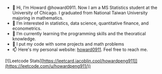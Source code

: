 - 👋 Hi, I’m Howard @howard0911. Now I am a MS Statistics student at the University of Chicago. I graduated from National Taiwan University majoring in mathematics.
- 👀 I’m interested in statistics, data science, quantitative finance, and econometrics.
- 🌱 I’m currently learning the programming skills and the theoratical knowledge. 
- 💞️ I put my code with some projects and math problems
- 📫 Here's my personal website: <a href="https://howard0911.github.io">howard0911</a>. Feel free to reach me.

[![Leetcode Stats][https://leetcard.jacoblin.cool/howardpeng911]](https://leetcode.com/u/howardpeng911/))

<!---
howard0911/howard0911 is a ✨ special ✨ repository because its `README.md` (this file) appears on your GitHub profile.
You can click the Preview link to take a look at your changes.
--->
